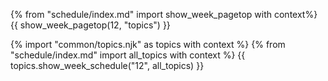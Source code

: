 {% from "schedule/index.md" import show_week_pagetop with context%}
{{ show_week_pagetop(12, "topics") }}

{% import "common/topics.njk" as topics with context %}
{% from "schedule/index.md" import all_topics with context %}
{{ topics.show_week_schedule("12", all_topics) }}
